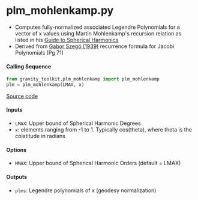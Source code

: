 plm_mohlenkamp.py
=================

 - Computes fully-normalized associated Legendre Polynomials for a vector of x values using Martin Mohlenkamp's recursion relation as listed in his [Guide to Spherical Harmonics](http://www.ohiouniversityfaculty.com/mohlenka/research/uguide.pdf)  
 - Derived from [Gabor Szeg&ouml; (1939)](https://people.math.osu.edu/nevai.1/AT/SZEGO/szego=szego1975=ops=OCR.pdf) recurrence formula for Jacobi Polynomials (Pg 71)


#### Calling Sequence
```python
from gravity_toolkit.plm_mohlenkamp import plm_mohlenkamp
plm = plm_mohlenkamp(LMAX, x)
```
[Source code](https://github.com/tsutterley/read-GRACE-harmonics/blob/master/gravity_toolkit/plm_mohlenkamp.py)

#### Inputs
 - `LMAX`: Upper bound of Spherical Harmonic Degrees
 - `x`: elements ranging from -1 to 1. Typically cos(theta), where theta is the colatitude in radians

#### Options
 - `MMAX`: Upper bound of Spherical Harmonic Orders (default = LMAX)

#### Outputs
 - `plms`: Legendre polynomials of x (geodesy normalization)
